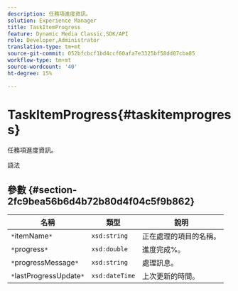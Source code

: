```yaml
---
description: 任務項進度資訊。
solution: Experience Manager
title: TaskItemProgress
feature: Dynamic Media Classic,SDK/API
role: Developer,Administrator
translation-type: tm+mt
source-git-commit: 052bfcbcf1bd4ccf60afa7e3325bf58dd07cba85
workflow-type: tm+mt
source-wordcount: '40'
ht-degree: 15%

---
```



# TaskItemProgress{#taskitemprogress}

任務項進度資訊。

語法

## 參數 {#section-2fc9bea56b6d4b72b80d4f04c5f9b862}

| 名稱 | 類型 | 說明 |
|---|---|---|
| `*`itemName`*` | `xsd:string` | 正在處理的項目的名稱。 |
| `*`progress`*` | `xsd:double` | 進度完成%。 |
| `*`progressMessage`*` | `xsd:string` | 處理訊息。 |
| `*`lastProgressUpdate`*` | `xsd:dateTime` | 上次更新的時間。 |

